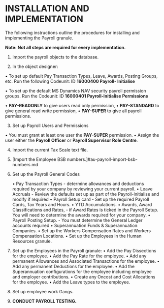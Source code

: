 # INSTALLATION AND IMPLEMENTATION

The following instructions outline the procedures for installing and implementing the Payroll granule.  

**Note: Not all steps are required for every implementation.**

1.	Import the payroll objects to the database.

2.	In the object designer: 

  •	To set up default Pay Transaction Types, Leave, Awards, Posting Groups, etc. Run the following Codeunit: ID **16000400  Payroll-        Initialise** 
  
  •	To set up the default MS Dynamics NAV security payroll permission groups.  Run the Codeunit: ID **16000401 Payroll-Initialise Permissions**  
      
  •	**PAY-READONLY** to give users read only permission,
  •	**PAY-STANDARD** to give general read write permission, 
  •	**PAY-SUPER** to give all payroll permissions.
      
3.	Set up Payroll Users and Permissions

  •	You must grant at least one user the **PAY-SUPER** permission.
  •	Assign the user either the **Payroll Officer** or **Payroll Supervisor Role Centre**.
  
4.	Import the current Tax Scale text file.

5.	[Import the Employee BSB numbers.]#au-payroll-import-bsb-numbers.md

6.	Set up the Payroll General Codes

      •	Pay Transaction Types - determine allowances and deductions required by your company by reviewing your current payroll.
      •	Leave Accruals - Review the defaults set up as part of the Payroll-Initialise and modify if required
      •	Payroll Setup card - Set up the required Payroll Cards, Tax Years and Hours.
      •	YTD Accumulations. 
      •	Awards, Award Classifications and Rates, - if Award Rates is ticked in the Payroll Setup.  You will need to determine the awards required for your company.
      •	Payroll Posting Setup. - You must determine the General Ledger accounts required
      •	Superannuation Funds & Superannuation Companies.
      •	Set up the Workers Compensation Rates and Workers Compensation Locations.
      •	Set up the Employees in the Human Resources granule.

7.	Set up the Employees in the Payroll granule:
      •	Add the Pay Dissections for the employee.
      •	Add the Pay Rate for the employee.
      •	Add any permanent Allowances and Associated Transactions for the employee.
      •	Add any permanent Deductions for the employee.
      •	Add the Superannuation configurations for the employee including employee and employer contributions.
      •	Create any Oncost and Cost Allocations for the employee.
      •	Add the Leave types to the employee.

8.	Set up employee work Gangs.

9.	**CONDUCT PAYROLL TESTING.**
